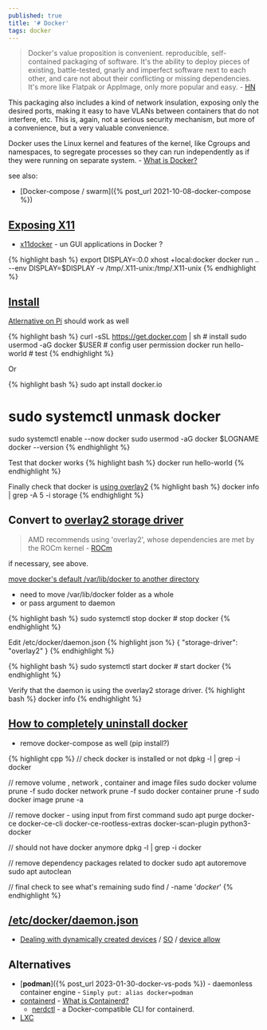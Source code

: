 ```yaml
---
published: true
title: '# Docker'
tags: docker
---
```

> Docker's value proposition is convenient. reproducible, self-contained packaging of software. It's the ability to deploy pieces of existing, battle-tested, gnarly and imperfect software next to each other, and care not about their conflicting or missing dependencies. It's more like Flatpak or AppImage, only more popular and easy. - [HN](https://news.ycombinator.com/item?id=34080815)

This packaging also includes a kind of network insulation, exposing only the desired ports, making it easy to have VLANs between containers that do not interfere, etc. This is, again, not a serious security mechanism, but more of a convenience, but a very valuable convenience. 

Docker uses the Linux kernel and features of the kernel, like Cgroups and namespaces, to segregate processes so they can run independently as if they were running on separate system. - [What is Docker?](https://www.redhat.com/en/topics/containers/what-is-docker)

see also:
- [Docker-compose / swarm]({% post_url 2021-10-08-docker-compose %})

## [Exposing X11](https://stackoverflow.com/questions/44429394/x11-forwarding-of-a-gui-app-running-in-docker)

- [x11docker](https://github.com/mviereck/x11docker) - un GUI applications in Docker ?

{% highlight bash %}
export DISPLAY=:0.0
xhost +local:docker
docker run .. --env DISPLAY=$DISPLAY -v /tmp/.X11-unix:/tmp/.X11-unix
{% endhighlight %}

## [Install](https://linuxconfig.org/how-to-install-docker-on-ubuntu-20-04-lts-focal-fossa)

[Atlernative on Pi](https://dev.to/elalemanyo/how-to-install-docker-and-docker-compose-on-raspberry-pi-1mo) should work as well

{% highlight bash %}
curl -sSL https://get.docker.com | sh # install
sudo usermod -aG docker $USER         # config user permission
docker run hello-world                # test
{% endhighlight %}

Or

{% highlight bash %}
sudo apt install docker.io
# sudo systemctl unmask docker
sudo systemctl enable --now docker
sudo usermod -aG docker $LOGNAME
docker --version
{% endhighlight %}

Test that docker works
{% highlight bash %}
docker run hello-world
{% endhighlight %}

Finally check that docker is [using overlay2](https://docs.docker.com/storage/storagedriver/overlayfs-driver/)
{% highlight bash %}
docker info | grep -A 5 -i storage
{% endhighlight %}

## Convert to [overlay2 storage driver](https://docs.docker.com/storage/storagedriver/overlayfs-driver/)

> AMD recommends using 'overlay2', whose dependencies are met by the ROCm kernel - [ROCm](https://github.com/RadeonOpenCompute/ROCm-docker/blob/master/quick-start.md)

if necessary, see above.

[move docker's default /var/lib/docker to another directory](https://linuxconfig.org/how-to-move-docker-s-default-var-lib-docker-to-another-directory-on-ubuntu-debian-linux)
- need to move /var/lib/docker folder as a whole
- or pass argument to daemon

{% highlight bash %}
sudo systemctl stop docker			# stop docker
{% endhighlight %}

Edit /etc/docker/daemon.json
{% highlight json %}
{
  "storage-driver": "overlay2"
}
{% endhighlight %}

{% highlight bash %}
sudo systemctl start docker			# start docker
{% endhighlight %}

Verify that the daemon is using the overlay2 storage driver.
{% highlight bash %}
docker info
{% endhighlight %}

## [How to completely uninstall docker](https://askubuntu.com/questions/935569/how-to-completely-uninstall-docker)

- remove docker-compose as well (pip install?)

{% highlight cpp %}
// check docker is installed or not
dpkg -l | grep -i docker

// remove volume , network , container and image files
sudo docker volume prune -f
sudo docker network prune -f
sudo docker container prune -f
sudo docker image prune -a

// remove docker - using input from first command
sudo apt purge docker-ce docker-ce-cli docker-ce-rootless-extras docker-scan-plugin python3-docker

// should not have docker anymore
dpkg -l | grep -i docker

// remove dependency packages related to docker
sudo apt autoremove
sudo apt autoclean

// final check to see what's remaining
sudo find / -name '*docker*'
{% endhighlight %}

## [/etc/docker/daemon.json](https://docs.docker.com/engine/reference/commandline/dockerd/)

- [Dealing with dynamically created devices](https://docs.docker.com/engine/reference/commandline/create/#dealing-with-dynamically-created-devices---device-cgroup-rule) / [SO](https://stackoverflow.com/questions/24225647/docker-a-way-to-give-access-to-a-host-usb-or-serial-device) / [device allow](https://forums.docker.com/t/add-devices-to-existing-docker-container/38685/3)

## Alternatives
- [**podman**]({% post_url 2023-01-30-docker-vs-pods %}) -  daemonless container engine - `Simply put: alias docker=podman`
- [containerd](https://github.com/containerd/containerd) - [What is Containerd? ](https://caylent.com/what-is-containerd)
	- [nerdctl](https://github.com/containerd/nerdctl) - a Docker-compatible CLI for containerd.
- [LXC](https://news.ycombinator.com/item?id=30385580)
